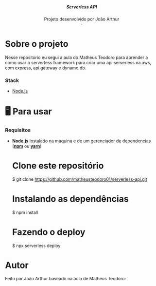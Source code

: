 <p align="center">

  <h5 align="center">Serverless API</h5>

  <p align="center">
    Projeto desenvolvido por João Arthur
    <br />
    ·
 
  </p>
</p>

# Sobre o projeto

Nesse repositorio eu segui a aula do Matheus Teodoro para aprender a como usar o serverless framework para criar uma api serverless na aws, com express, api gateway e dynamo db.

### Stack

- [Node.js](https://nodejs.org/en/)

# 🖥️ Para usar

### Requisitos

- **[Node.js](https://nodejs.org/en/)** instalado na máquina e de um gerenciador de dependencias (**[npm](https://www.npmjs.com/)** ou **[yarn](https://yarnpkg.com/)**)



  # Clone este repositório
  $ git clone https://github.com/matheusteodoro01/serverless-api.git

  # Instalando as dependências
  $ npm install

  # Fazendo o deploy
  $ npx serverless deploy
  
# Autor
Feito por João Arthur baseado na aula de Matheus Teodoro:

<a href="https://www.youtube.com/watch?v=feZac0EQJUg">
</a>

